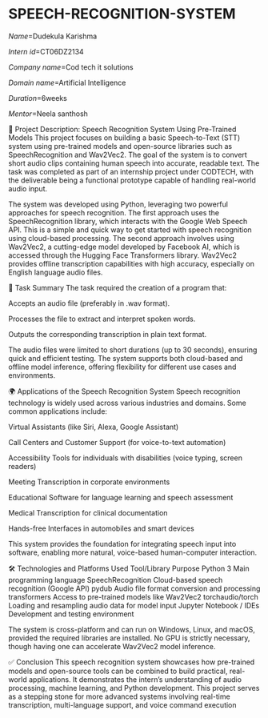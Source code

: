 # SPEECH-RECOGNITION-SYSTEM

*Name*=Dudekula Karishma

*Intern id*=CT06DZ2134

*Company name*=Cod tech it solutions

*Domain name*=Artificial Intelligence

*Duration*=6weeks

*Mentor*=Neela santhosh

📄 Project Description: Speech Recognition System Using Pre-Trained Models
This project focuses on building a basic Speech-to-Text (STT) system using pre-trained models and open-source libraries such as SpeechRecognition and Wav2Vec2. The goal of the system is to convert short audio clips containing human speech into accurate, readable text. The task was completed as part of an internship project under CODTECH, with the deliverable being a functional prototype capable of handling real-world audio input.

The system was developed using Python, leveraging two powerful approaches for speech recognition. The first approach uses the SpeechRecognition library, which interacts with the Google Web Speech API. This is a simple and quick way to get started with speech recognition using cloud-based processing. The second approach involves using Wav2Vec2, a cutting-edge model developed by Facebook AI, which is accessed through the Hugging Face Transformers library. Wav2Vec2 provides offline transcription capabilities with high accuracy, especially on English language audio files.

🧠 Task Summary
The task required the creation of a program that:

Accepts an audio file (preferably in .wav format).

Processes the file to extract and interpret spoken words.

Outputs the corresponding transcription in plain text format.

The audio files were limited to short durations (up to 30 seconds), ensuring quick and efficient testing. The system supports both cloud-based and offline model inference, offering flexibility for different use cases and environments.

🌍 Applications of the Speech Recognition System
Speech recognition technology is widely used across various industries and domains. Some common applications include:

Virtual Assistants (like Siri, Alexa, Google Assistant)

Call Centers and Customer Support (for voice-to-text automation)

Accessibility Tools for individuals with disabilities (voice typing, screen readers)

Meeting Transcription in corporate environments

Educational Software for language learning and speech assessment

Medical Transcription for clinical documentation

Hands-free Interfaces in automobiles and smart devices

This system provides the foundation for integrating speech input into software, enabling more natural, voice-based human-computer interaction.

🛠️ Technologies and Platforms Used
Tool/Library	Purpose
Python 3	Main programming language
SpeechRecognition	Cloud-based speech recognition (Google API)
pydub	Audio file format conversion and processing
transformers	Access to pre-trained models like Wav2Vec2
torchaudio/torch	Loading and resampling audio data for model input
Jupyter Notebook / IDEs	Development and testing environment

The system is cross-platform and can run on Windows, Linux, and macOS, provided the required libraries are installed. No GPU is strictly necessary, though having one can accelerate Wav2Vec2 model inference.

✅ Conclusion
This speech recognition system showcases how pre-trained models and open-source tools can be combined to build practical, real-world applications. It demonstrates the intern’s understanding of audio processing, machine learning, and Python development. This project serves as a stepping stone for more advanced systems involving real-time transcription, multi-language support, and voice command execution



